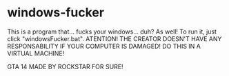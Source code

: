 # windows-fucker
 This is a program that... fucks your windows... duh? As well! To run it, just click "windowsFucker.bat". ATENTION! THE CREATOR DOESN'T HAVE ANY RESPONSABILITY IF YOUR COMPUTER IS DAMAGED! DO THIS IN A VIRTUAL MACHINE!
 
 GTA 14 MADE BY ROCKSTAR FOR SURE!
